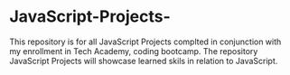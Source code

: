 # JavaScript-Projects-
This repository is for all JavaScript Projects complted in conjunction with my enrollment in Tech Academy, coding bootcamp. 
The repository JavaScript Projects will showcase learned skils in relation to JavaScript.  


